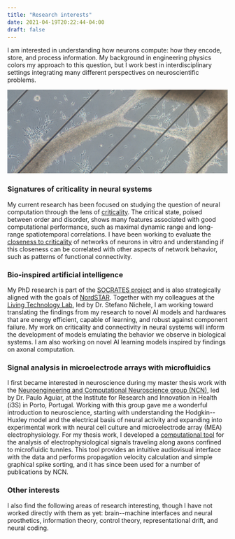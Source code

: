 ```yaml
---
title: "Research interests"
date: 2021-04-19T20:22:44-04:00
draft: false
---
```


I am interested in understanding how neurons compute: how they encode, store, and process information.
My background in engineering physics colors my approach to this question, but I work best in interdisciplinary settings integrating many different perspectives on neuroscientific problems.


![Banner](/images/neurons.png)


### Signatures of criticality in neural systems

My current research has been focused on studying the question of neural computation through the lens of [criticality](https://www.frontiersin.org/articles/10.3389/fncom.2021.611183/full).
The critical state, poised between order and disorder, shows many features associated with good computational performance, such as maximal dynamic range and long-range spatiotemporal correlations.
I have been working to evaluate the [closeness to criticality](https://ieeexplore.ieee.org/abstract/document/9002693/) of networks of neurons in vitro and understanding if this closeness can be correlated with other aspects of network behavior, such as patterns of functional connectivity.

### Bio-inspired artificial intelligence

My PhD research is part of the [SOCRATES project](https://www.ntnu.edu/socrates) and is also strategically aligned with the goals of [NordSTAR](https://www.oslomet.no/en/about/news/oslomet-ai-lab-excellent-academic-environment-with-nordstar).
Together with my colleagues at the [Living Technology Lab](http://www.nichele.eu/), led by Dr. Stefano Nichele, I am working toward translating the findings from my research to novel AI models and hardwares that are energy efficient, capable of learning, and robust against component failure.
My work on criticality and connectivity in neural systems will inform the development of models emulating the behavior we observe in biological systems.
I am also working on novel AI learning models inspired by findings on axonal computation.

### Signal analysis in microelectrode arrays with microfluidics

I first became interested in neuroscience during my master thesis work with the [Neuroengineering and Computational Neuroscience group (NCN)](https://www.i3s.up.pt/research-group?x=125), led by Dr. Paulo Aguiar, at the Institute for Research and Innovation in Health (i3S) in Porto, Portugal.
Working with this group gave me a wonderful introduction to neuroscience, starting with understanding the Hodgkin--Huxley model and the electrical basis of neural activity and expanding into experimental work with neural cell culture and microelectrode array (MEA) electrophysiology.
For my thesis work, I developed a [computational tool](https://www.frontiersin.org/articles/10.3389/fncom.2021.611183/full) for the analysis of electrophysiological signals traveling along axons confined to microfluidic tunnles.
This tool provides an intuitive audiovisual interface with the data and performs propagation velocity calculation and simple graphical spike sorting, and it has since been used for a number of publications by NCN.

### Other interests

I also find the following areas of research interesting, though I have not worked directly with them as yet: brain--machine interfaces and neural prosthetics, information theory, control theory, representational drift, and neural coding.